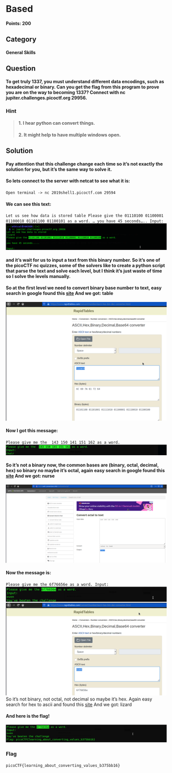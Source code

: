 # Based
#### Points: 200

## Category
#### General Skills

## Question
#### To get truly 1337, you must understand different data encodings, such as hexadecimal or binary. Can you get the flag from this program to prove you are on the way to becoming 1337? Connect with nc jupiter.challenges.picoctf.org 29956.

### Hint

>#### 1. I hear python can convert things.
>#### 2. It might help to have multiple windows open.
## Solution

#### Pay attention that this challenge change each time so it’s not exactly the solution for you, but it’s the same way to solve it.

#### So lets connect to the server with netcat to see what it is:
` Open terminal -> nc 2019shell1.picoctf.com 29594 `
#### We can see this text:
` Let us see how data is stored table Please give the 01110100 01100001 01100010 01101100 01100101 as a word. … you have 45 seconds….. Input: `
![flag](01.png)
#### and it’s wait for us to input a text from this binary number. So it’s one of the picoCTF nc quizzes, some of the solvers like to create a python script that parse the text and solve each level, but I think it’s just waste of time so I solve the levels manually.
#### So at the first level we need to convert binary base number to text, easy search in google found this [site](https://www.rapidtables.com/convert/number/ascii-hex-bin-dec-converter.html "site") And we got: table

![flag](02.png)
#### Now I got this message: 
` Please give me the  143 150 141 151 162 as a word. `
![flag](03.png)
#### So it’s not a binary now, the common bases are (binary, octal, decimal, hex) so binary no maybe it’s octal, again easy search in google found this [site](http://www.unit-conversion.info/texttools/octal/) And we got: nurse

![flag](04.png)
#### Now the message is:

` Please give me the 6f76656e as a word. Input: `
![flag](07.png)
![flag](06.png)
So it’s not binary, not octal, not decimal so maybe it’s hex. Again easy search for hex to ascii and found this [site](https://www.rapidtables.com/convert/number/ascii-hex-bin-dec-converter.html "site") And we got: lizard

#### And here is the flag!
![flag](05.png)


### Flag
`picoCTF{learning_about_converting_values_b375bb16}`